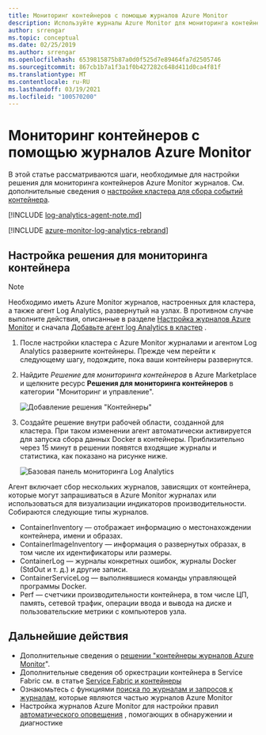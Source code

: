 ```yaml
---
title: Мониторинг контейнеров с помощью журналов Azure Monitor
description: Используйте журналы Azure Monitor для мониторинга контейнеров, работающих в кластерах Service Fabric Azure.
author: srrengar
ms.topic: conceptual
ms.date: 02/25/2019
ms.author: srrengar
ms.openlocfilehash: 6539815875b87a0d0f525d7e89464fa7d2505746
ms.sourcegitcommit: 867cb1b7a1f3a1f0b427282c648d411d0ca4f81f
ms.translationtype: MT
ms.contentlocale: ru-RU
ms.lasthandoff: 03/19/2021
ms.locfileid: "100570200"
---
```

# <a name="monitor-containers-with-azure-monitor-logs"></a>Мониторинг контейнеров с помощью журналов Azure Monitor
 
В этой статье рассматриваются шаги, необходимые для настройки решения для мониторинга контейнеров Azure Monitor журналов. См. дополнительные сведения о [настройке кластера для сбора событий контейнера](service-fabric-tutorial-monitoring-wincontainers.md). 

[!INCLUDE [log-analytics-agent-note.md](../../includes/log-analytics-agent-note.md)]

[!INCLUDE [azure-monitor-log-analytics-rebrand](../../includes/azure-monitor-log-analytics-rebrand.md)]

## <a name="set-up-the-container-monitoring-solution"></a>Настройка решения для мониторинга контейнера

> [!NOTE]
> Необходимо иметь Azure Monitor журналов, настроенных для кластера, а также агент Log Analytics, развернутый на узлах. В противном случае выполните действия, описанные в разделе [Настройка журналов Azure Monitor](service-fabric-diagnostics-oms-setup.md) и сначала [Добавьте агент log Analytics в кластер](service-fabric-diagnostics-oms-agent.md) .

1. После настройки кластера с Azure Monitor журналами и агентом Log Analytics разверните контейнеры. Прежде чем перейти к следующему шагу, подождите, пока ваши контейнеры развернутся.

2. Найдите *Решение для мониторинга контейнеров* в Azure Marketplace и щелкните ресурс **Решения для мониторинга контейнеров** в категории "Мониторинг и управление".

    ![Добавление решения "Контейнеры"](./media/service-fabric-diagnostics-event-analysis-oms/containers-solution.png)

3. Создайте решение внутри рабочей области, созданной для кластера. При таком изменении агент автоматически активируется для запуска сбора данных Docker в контейнеры. Приблизительно через 15 минут в решении появятся входящие журналы и статистика, как показано на рисунке ниже.

    ![Базовая панель мониторинга Log Analytics](./media/service-fabric-diagnostics-event-analysis-oms/oms-containers-dashboard.png)

Агент включает сбор нескольких журналов, зависящих от контейнера, которые могут запрашиваться в Azure Monitor журналах или использоваться для визуализации индикаторов производительности. Собираются следующие типы журналов.

* ContainerInventory — отображает информацию о местонахождении контейнера, имени и образах.
* ContainerImageInventory — информация о развернутых образах, в том числе их идентификаторы или размеры.
* ContainerLog — журналы конкретных ошибок, журналы Docker (StdOut и т. д.) и другие записи.
* ContainerServiceLog — выполнявшиеся команды управляющей программы Docker.
* Perf — счетчики производительности контейнера, в том числе ЦП, память, сетевой трафик, операции ввода и вывода на диске и пользовательские метрики с компьютеров узла.



## <a name="next-steps"></a>Дальнейшие действия
* Дополнительные сведения о [решении "контейнеры журналов Azure Monitor](../azure-monitor/containers/containers.md)".
* Дополнительные сведения об оркестрации контейнера в Service Fabric см. в статье [Service Fabric и контейнеры](service-fabric-containers-overview.md)
* Ознакомьтесь с функциями [поиска по журналам и запросов к журналам](../azure-monitor/logs/log-query-overview.md), которые являются частью журналов Azure Monitor
* Настройка журналов Azure Monitor для настройки правил [автоматического оповещения](../azure-monitor/alerts/alerts-overview.md) , помогающих в обнаружении и диагностике
